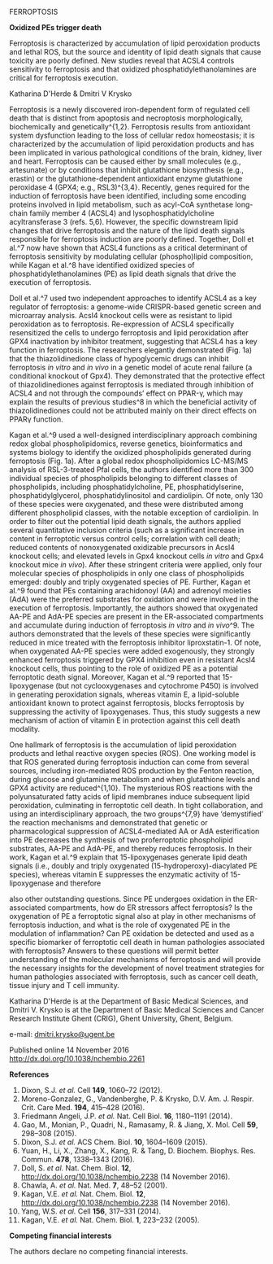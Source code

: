 
FERROPTOSIS

**Oxidized PEs trigger death**

Ferroptosis is characterized by accumulation of lipid peroxidation products and lethal ROS, but the source and identity of lipid death signals that cause toxicity are poorly defined. New studies reveal that ACSL4 controls sensitivity to ferroptosis and that oxidized phosphatidylethanolamines are critical for ferroptosis execution.

Katharina D'Herde & Dmitri V Krysko

Ferroptosis is a newly discovered iron-dependent form of regulated cell death that is distinct from apoptosis and necroptosis morphologically, biochemically and genetically^{1,2}. Ferroptosis results from antioxidant system dysfunction leading to the loss of cellular redox homeostasis; it is characterized by the accumulation of lipid peroxidation products and has been implicated in various pathological conditions of the brain, kidney, liver and heart. Ferroptosis can be caused either by small molecules (e.g., artesunate) or by conditions that inhibit glutathione biosynthesis (e.g., erastin) or the glutathione-dependent antioxidant enzyme glutathione peroxidase 4 (GPX4; e.g., RSL3)^{3,4}. Recently, genes required for the induction of ferroptosis have been identified, including some encoding proteins involved in lipid metabolism, such as acyl-CoA synthetase long-chain family member 4 (ACSL4) and lysophosphatidylcholine acyltransferase 3 (refs. 5,6). However, the specific downstream lipid changes that drive ferroptosis and the nature of the lipid death signals responsible for ferroptosis induction are poorly defined. Together, Doll et al.^7 now have shown that ACSL4 functions as a critical determinant of ferroptosis sensitivity by modulating cellular (phospho)lipid composition, while Kagan et al.^8 have identified oxidized species of phosphatidylethanolamines (PE) as lipid death signals that drive the execution of ferroptosis.

Doll et al.^7 used two independent approaches to identify ACSL4 as a key regulator of ferroptosis: a genome-wide CRISPR-based genetic screen and microarray analysis. AcsI4 knockout cells were as resistant to lipid peroxidation as to ferroptosis. Re-expression of ACSL4 specifically resensitized the cells to undergo ferroptosis and lipid peroxidation after GPX4 inactivation by inhibitor treatment, suggesting that ACSL4 has a key function in ferroptosis. The researchers elegantly demonstrated (Fig. 1a) that the thiazolidinedione class of hypoglycemic drugs can inhibit ferroptosis *in vitro* and *in vivo* in a genetic model of acute renal failure (a conditional knockout of Gpx4). They demonstrated that the protective effect of thiazolidinediones against ferroptosis is mediated through inhibition of ACSL4 and not through the compounds’ effect on PPAR-γ, which may explain the results of previous studies^8 in which the beneficial activity of thiazolidinediones could not be attributed mainly on their direct effects on PPARγ function.

Kagan et al.^9 used a well-designed interdisciplinary approach combining redox global phospholipidomics, reverse genetics, bioinformatics and systems biology to identify the oxidized phospholipids generated during ferroptosis (Fig. 1a). After a global redox phospholipidomics LC-MS/MS analysis of RSL-3-treated Pfal cells, the authors identified more than 300 individual species of phospholipids belonging to different classes of phospholipids, including phosphatidylcholine, PE, phosphatidylserine, phosphatidylglycerol, phosphatidylinositol and cardiolipin. Of note, only 130 of these species were oxygenated, and these were distributed among different phospholipid classes, with the notable exception of cardiolipin. In order to filter out the potential lipid death signals, the authors applied several quantitative inclusion criteria (such as a significant increase in content in ferroptotic versus control cells; correlation with cell death; reduced contents of nonoxygenated oxidizable precursors in AcsI4 knockout cells; and elevated levels in Gpx4 knockout cells *in vitro* and Gpx4 knockout mice *in vivo*). After these stringent criteria were applied, only four molecular species of phospholipids in only one class of phospholipids emerged: doubly and triply oxygenated species of PE. Further, Kagan et al.^9 found that PEs containing arachidonoyl (AA) and adrenoyl moieties (AdA) were the preferred substrates for oxidation and were involved in the execution of ferroptosis. Importantly, the authors showed that oxygenated AA-PE and AdA-PE species are present in the ER-associated compartments and accumulate during induction of ferroptosis *in vitro* and *in vivo*^9. The authors demonstrated that the levels of these species were significantly reduced in mice treated with the ferroptosis inhibitor liproxstatin-1. Of note, when oxygenated AA-PE species were added exogenously, they strongly enhanced ferroptosis triggered by GPX4 inhibition even in resistant AcsI4 knockout cells, thus pointing to the role of oxidized PE as a potential ferroptotic death signal. Moreover, Kagan et al.^9 reported that 15-lipoxygenase (but not cyclooxygenases and cytochrome P450) is involved in generating peroxidation signals, whereas vitamin E, a lipid-soluble antioxidant known to protect against ferroptosis, blocks ferroptosis by suppressing the activity of lipoxygenases. Thus, this study suggests a new mechanism of action of vitamin E in protection against this cell death modality.

One hallmark of ferroptosis is the accumulation of lipid peroxidation products and lethal reactive oxygen species (ROS). One working model is that ROS generated during ferroptosis induction can come from several sources, including iron-mediated ROS production by the Fenton reaction, during glucose and glutamine metabolism and when glutathione levels and GPX4 activity are reduced^{1,10}. The mysterious ROS reactions with the polyunsaturated fatty acids of lipid membranes induce subsequent lipid peroxidation, culminating in ferroptotic cell death. In tight collaboration, and using an interdisciplinary approach, the two groups^{7,9} have ‘demystified’ the reaction mechanisms and demonstrated that genetic or pharmacological suppression of ACSL4-mediated AA or AdA esterification into PE decreases the synthesis of two proferroptotic phospholipid substrates, AA-PE and AdA-PE, and thereby reduces ferroptosis. In their work, Kagan et al.^9 explain that 15-lipoxygenases generate lipid death signals (i.e., doubly and triply oxygenated (15-hydroperoxy)-diacylated PE species), whereas vitamin E suppresses the enzymatic activity of 15-lipoxygenase and therefore

also other outstanding questions. Since PE undergoes oxidation in the ER-associated compartments, how do ER stressors affect ferroptosis? Is the oxygenation of PE a ferroptotic signal also at play in other mechanisms of ferroptosis induction, and what is the role of oxygenated PE in the modulation of inflammation? Can PE oxidation be detected and used as a specific biomarker of ferroptotic cell death in human pathologies associated with ferroptosis? Answers to these questions will permit better understanding of the molecular mechanisms of ferroptosis and will provide the necessary insights for the development of novel treatment strategies for human pathologies associated with ferroptosis, such as cancer cell death, tissue injury and T cell immunity.

Katharina D'Herde is at the Department of Basic Medical Sciences, and Dmitri V. Krysko is at the Department of Basic Medical Sciences and Cancer Research Institute Ghent (CRIG), Ghent University, Ghent, Belgium.

e-mail: dmitri.krysko@ugent.be

Published online 14 November 2016  
http://dx.doi.org/10.1038/nchembio.2261

**References**

1. Dixon, S.J. *et al.* Cell **149**, 1060–72 (2012).
2. Moreno-Gonzalez, G., Vandenberghe, P. & Krysko, D.V. Am. J. Respir. Crit. Care Med. **194**, 415–428 (2016).
3. Friedmann Angeli, J.P. *et al.* Nat. Cell Biol. **16**, 1180–1191 (2014).
4. Gao, M., Monian, P., Quadri, N., Ramasamy, R. & Jiang, X. Mol. Cell **59**, 298–308 (2015).
5. Dixon, S.J. *et al.* ACS Chem. Biol. **10**, 1604–1609 (2015).
6. Yuan, H., Li, X., Zhang, X., Kang, R. & Tang, D. Biochem. Biophys. Res. Commun. **478**, 1338–1343 (2016).
7. Doll, S. *et al.* Nat. Chem. Biol. **12**, http://dx.doi.org/10.1038/nchembio.2238 (14 November 2016).
8. Chawla, A. *et al.* Nat. Med. **7**, 48–52 (2001).
9. Kagan, V.E. *et al.* Nat. Chem. Biol. **12**, http://dx.doi.org/10.1038/nchembio.2238 (14 November 2016).
10. Yang, W.S. *et al.* Cell **156**, 317–331 (2014).
11. Kagan, V.E. *et al.* Nat. Chem. Biol. **1**, 223–232 (2005).

**Competing financial interests**

The authors declare no competing financial interests.
